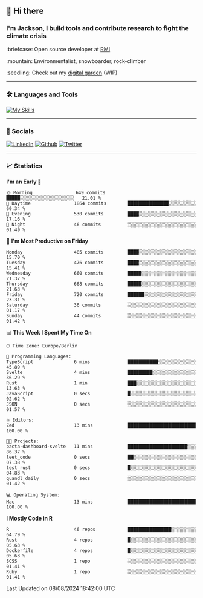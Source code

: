 ## :wave: Hi there
### I'm Jackson, I build tools and contribute research to fight the climate crisis
<p> :briefcase: Open source developer at <a href="https://rmi.org/" alt="RMI">RMI</a></p>
<p> :mountain: Environmentalist, snowboarder, rock-climber</p>
<p> :seedling: Check out my <a href="https://jdhoffa.github.io/" alt="digital garden">digital garden</a> (WIP) </p>

---

### :hammer_and_wrench: Languages and Tools

[![My Skills](https://skillicons.dev/icons?i=r,python,rust,postgresql,svelte,ts,neovim,azure,docker,kubernetes,html,css&perline=6&theme=dark)](https://skillicons.dev)

---

### :iphone: Socials

[![LinkedIn](https://skillicons.dev/icons?i=linkedin&theme=dark)](https://www.linkedin.com/in/jackson-hoffart/) 
[![Github](https://skillicons.dev/icons?i=github&theme=dark)](https://github.com/jdhoffa) 
[![Twitter](https://skillicons.dev/icons?i=twitter&theme=dark)](https://twitter.com/jdhoffart) 

---

### :chart_with_upwards_trend: Statistics

 
<!--START_SECTION:waka-->
**I'm an Early 🐤** 

```text
🌞 Morning                649 commits         █████░░░░░░░░░░░░░░░░░░░░   21.01 % 
🌆 Daytime                1864 commits        ███████████████░░░░░░░░░░   60.34 % 
🌃 Evening                530 commits         ████░░░░░░░░░░░░░░░░░░░░░   17.16 % 
🌙 Night                  46 commits          ░░░░░░░░░░░░░░░░░░░░░░░░░   01.49 % 
```
📅 **I'm Most Productive on Friday** 

```text
Monday                   485 commits         ████░░░░░░░░░░░░░░░░░░░░░   15.70 % 
Tuesday                  476 commits         ████░░░░░░░░░░░░░░░░░░░░░   15.41 % 
Wednesday                660 commits         █████░░░░░░░░░░░░░░░░░░░░   21.37 % 
Thursday                 668 commits         █████░░░░░░░░░░░░░░░░░░░░   21.63 % 
Friday                   720 commits         ██████░░░░░░░░░░░░░░░░░░░   23.31 % 
Saturday                 36 commits          ░░░░░░░░░░░░░░░░░░░░░░░░░   01.17 % 
Sunday                   44 commits          ░░░░░░░░░░░░░░░░░░░░░░░░░   01.42 % 
```


📊 **This Week I Spent My Time On** 

```text
🕑︎ Time Zone: Europe/Berlin

💬 Programming Languages: 
TypeScript               6 mins              ███████████░░░░░░░░░░░░░░   45.89 % 
Svelte                   4 mins              █████████░░░░░░░░░░░░░░░░   36.29 % 
Rust                     1 min               ███░░░░░░░░░░░░░░░░░░░░░░   13.63 % 
JavaScript               0 secs              █░░░░░░░░░░░░░░░░░░░░░░░░   02.62 % 
JSON                     0 secs              ░░░░░░░░░░░░░░░░░░░░░░░░░   01.57 % 

🔥 Editors: 
Zed                      13 mins             █████████████████████████   100.00 % 

🐱‍💻 Projects: 
pacta-dashboard-svelte   11 mins             ██████████████████████░░░   86.37 % 
leet_code                0 secs              ██░░░░░░░░░░░░░░░░░░░░░░░   07.38 % 
test_rust                0 secs              █░░░░░░░░░░░░░░░░░░░░░░░░   04.83 % 
quandl_daily             0 secs              ░░░░░░░░░░░░░░░░░░░░░░░░░   01.42 % 

💻 Operating System: 
Mac                      13 mins             █████████████████████████   100.00 % 
```

**I Mostly Code in R** 

```text
R                        46 repos            ████████████████░░░░░░░░░   64.79 % 
Rust                     4 repos             █░░░░░░░░░░░░░░░░░░░░░░░░   05.63 % 
Dockerfile               4 repos             █░░░░░░░░░░░░░░░░░░░░░░░░   05.63 % 
SCSS                     1 repo              ░░░░░░░░░░░░░░░░░░░░░░░░░   01.41 % 
Ruby                     1 repo              ░░░░░░░░░░░░░░░░░░░░░░░░░   01.41 % 
```




 Last Updated on 08/08/2024 18:42:00 UTC
<!--END_SECTION:waka-->
